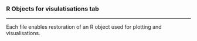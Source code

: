 ### R Objects for visulatisations tab

---

Each file enables restoration of an R object used for plotting and visualisations.
